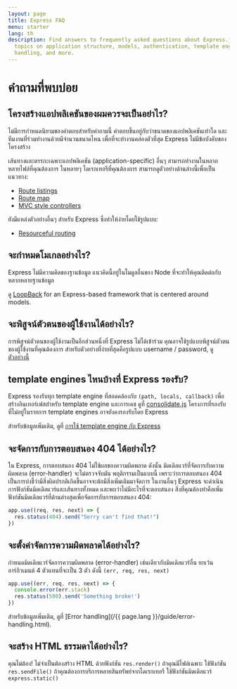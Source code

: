 ```yaml
---
layout: page
title: Express FAQ
menu: starter
lang: th
description: Find answers to frequently asked questions about Express.js, including
  topics on application structure, models, authentication, template engines, error
  handling, and more.
---
```


# คำถามที่พบบ่อย

## โครงสร้างแอปพลิเคชันของผมควรจะเป็นอย่าไร?

ไม่มีการกำหนดนิยามของคำตอบสำหรับคำถามนี้ คำตอบขึ้นอยู่กับว่าขนาดของแอปพลิเคชันเท่าใด
และทีมงานที่ร่วมทำงานด้วยมีจำนวนขนาดไหน เพื่อที่จะทำงานคล่องตัวที่สุด Express ไม่มีข้อบังคับของโครงสร้าง

เส้นทางและตรรกะเฉพาะแอปพลิเคชัน (application-specific) อื่นๆ สามารถทำงานในหลากหลายไฟล์ที่คุณต้องการ
ในหลายๆ ไดเรกเทอรีที่คุณต้องการ สามารถดูตัวอย่างด้านล่างนี้เพื่อเป็นแนวทาง:

* [Route listings](https://github.com/expressjs/express/blob/4.13.1/examples/route-separation/index.js#L32-47)
* [Route map](https://github.com/expressjs/express/blob/4.13.1/examples/route-map/index.js#L52-L66)
* [MVC style controllers](https://github.com/expressjs/express/tree/master/examples/mvc)

ยังมีแหล่งตัวอย่างอื่นๆ สำหรับ Express ซึ่งทำให้ง่ายโดยใช้รูปแบบ:

* [Resourceful routing](https://github.com/expressjs/express-resource)

## จะกำหมดโมเกลอย่างไร?

Express ไม่มีความคิดของฐานข้อมูล แนวคิดนี้อยู่ในโมดูลอื่นของ Node ที่จะทำให้คุณติดต่อกับหลากหลายฐานข้อมูล

ดู [LoopBack](http://loopback.io) for an Express-based framework that is centered around models.

## จะพิสูจน์ตัวตนของผู้ใช้งานได้อย่างไร?

การพิสูจน์ตัวตนของผู้ใช้งานเป็นอีกส่วนหนี่งที่ Express ไม่ได้เข้าร่วม คุณอาจใช้รูปแบบพิสูจน์ตัวตนของผู้ใช้งานที่คุณต้องการ
สำหรับตัวอย่างที่ง่ายที่สุดคือรูปแบบ username / password, ดู [ตัวอย่างนี้](https://github.com/expressjs/express/tree/master/examples/auth)


## template engines ไหนบ้างที่ Express รองรับ?

Express รองรับทุก template engine ที่สอดคล้องกับ `(path, locals, callback)`
เพื่อสร้างอินเทอร์เฟสสำหรับ template engine และการเคช ดูที่ [consolidate.js](https://github.com/visionmedia/consolidate.js)
โครงการที่รองรับ ที่ไม่อยู่ในรายการ template engines อาจยังคงรองรับโดย Express

สำหรับข้อมูลเพิ่มเติม, ดูที่ [การใช้ template engine กับ Express](/{{page.lang}}/guide/using-template-engines.html)

## จะจัดการกับการตอบสนอง 404 ได้อย่างไร?

ใน Express, การตอบสนอง 404 ไม่ใช้ผลของความผิดพลาด ดังนั้น 
มิดเดิลแวร์ที่จัดการกับความผิดพลาด (error-handler) จะไม่ตรวจจับมัน พฤติกรรมเป็นแบบนี้
เพราะว่าการตอบสนอง 404 เป็นการบ่งชี้ว่ามีสิ่งผิดปรกติเกิดขึ้นอาจจะต้อมีสิ่งเพิ่มเติมมาจัดการ
ในงานอื่นๆ Express จะดำเนินการฟังก์ชันมิดเดิลแวร์และเส้นทางทั้งหมด และพบว่าไม่มีอะไรที่จะตอบสนอง
สิ่งที่คุณต้องทำคือเพิ่มฟังก์ชันมิดเดิลแวร์ที่ด้านล่างสุดเพื่อจัดการกับการตอบสนอง 404:

```js
app.use((req, res, next) => {
  res.status(404).send("Sorry can't find that!")
})
```

## จะตั้งค่าจัดการความผิดพลาดได้อย่างไร?

กำหนดมิดเดิลแวร์จัดการความผิดพลาด (error-handler) เช่นเดียวกับมิดเดิลแวร์อื่น ยกเว้นอาร์กิวเมนต์ 4 ตัวแทนที่จะเป็น 3 ตัว
ดังนี้ `(err, req, res, next)`

```js
app.use((err, req, res, next) => {
  console.error(err.stack)
  res.status(500).send('Something broke!')
})
```

สำหรับข้อมูลเพิ่มเติม, ดูที่ [Error handling](/{{ page.lang }}/guide/error-handling.html).

## จะสร้าง HTML ธรรมดาได้อย่างไร?

คุณไม่ต้อง! ไม่จำเป็นต้องสร้าง HTML ด้วยฟังก์ชัน `res.render()` 
ถ้าคุณมีไฟล์เฉพาะ ใช้ฟังก์ชัน `res.sendFile()` ถ้าคุณต้องการบริการหลายสินทรัพย์จากไดเรกเทอรี ใช้ฟังก์ชันมิดเดิลแวร์ `express.static()`
